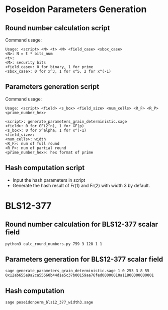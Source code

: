 # Poseidon Parameters Generation

## Round number calculation script
Command usage:
```shell
Usage: <script> <N> <t> <M> <field_case> <sbox_case>
<N>: N = t * bits_num
<t>:
<M>: security bits
<field_case>: 0 for binary, 1 for prime
<sbox_case>: 0 for x^3, 1 for x^5, 2 for x^(-1)
```
## Parameters generation script
Command usage:
```shell
Usage: <script> <field> <s_box> <field_size> <num_cells> <R_F> <R_P> <prime_number_hex>

<script>: generate_parameters_grain_deterministic.sage
<field>: 0 for GF(2^n), 1 for GF(p)
<s_box>: 0 for x^alpha; 1 for x^(-1)
<field_size>:
<num_cells>: width
<R_F>: num of full round
<R_P>: num of partial round
<prime_number_hex>: hex format of prime
```

## Hash computation script
* Input the hash parameters in script
* Generate the hash result of Fr(1) and Fr(2) with width 3 by default.

# BLS12-377
## Round number calculation for BLS12-377 scalar field
```shell
python3 calc_round_numbers.py 759 3 128 1 1
```

## Parameters generation for BLS12-377 scalar field
```shell
sage generate_parameters_grain_deterministic.sage 1 0 253 3 8 55 0x12ab655e9a2ca55660b44d1e5c37b00159aa76fed00000010a11800000000001
```

## Hash computation
```shell
sage poseidonperm_bls12_377_width3.sage
```